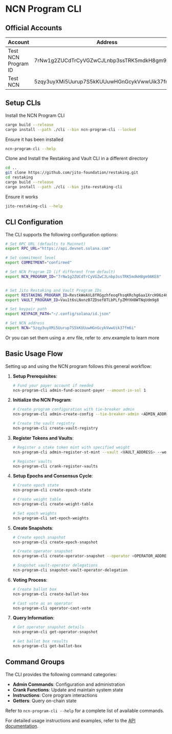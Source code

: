 # NCN Program CLI

## Official Accounts

| Account             | Address                                      |
| ------------------- | -------------------------------------------- |
| Test NCN Program ID | 7rNw1g2ZUCdTrCyVGZwCJLnbp3ssTRK5mdkH8gm9AKE8 |
| Test NCN            | 5zqy3uyXMi5Uurup7S5kKUUuwHGnGcykVwwUik37fm6i |

## Setup CLIs

Install the NCN Program CLI

```bash
cargo build --release
cargo install --path ./cli --bin ncn-program-cli --locked
```

Ensure it has been installed

```bash
ncn-program-cli --help
```

Clone and Install the Restaking and Vault CLI in a different directory

```bash
cd ..
git clone https://github.com/jito-foundation/restaking.git
cd restaking
cargo build --release
cargo install --path ./cli --bin jito-restaking-cli
```

Ensure it works

```bash
jito-restaking-cli --help
```

## CLI Configuration

The CLI supports the following configuration options:

```bash
# Set RPC URL (defaults to Mainnet)
export RPC_URL="https://api.devnet.solana.com"

# Set commitment level
export COMMITMENT="confirmed"

# Set NCN Program ID (if different from default)
export NCN_PROGRAM_ID="7rNw1g2ZUCdTrCyVGZwCJLnbp3ssTRK5mdkH8gm9AKE8"


# Set Jito Restaking and Vault Program IDs
export RESTAKING_PROGRAM_ID=RestkWeAVL8fRGgzhfeoqFhsqKRchg6aa1XrcH96z4Q
export VAULT_PROGRAM_ID=Vau1t6sLNxnzB7ZDsef8TLbPLfyZMYXH8WTNqUdm9g8

# Set keypair path
export KEYPAIR_PATH="~/.config/solana/id.json"

# Set NCN address
export NCN="5zqy3uyXMi5Uurup7S5kKUUuwHGnGcykVwwUik37fm6i"
```

Or you can set them using a .env file, refer to .env.example to learn more

## Basic Usage Flow

Setting up and using the NCN program follows this general workflow:

1. **Setup Prerequisites**:

   ```bash
   # Fund your payer account if needed
   ncn-program-cli admin-fund-account-payer --amount-in-sol 1
   ```

2. **Initialize the NCN Program**:

   ```bash
   # Create program configuration with tie-breaker admin
   ncn-program-cli admin-create-config --tie-breaker-admin <ADMIN_ADDRESS>

   # Create the vault registry
   ncn-program-cli create-vault-registry
   ```

3. **Register Tokens and Vaults**:

   ```bash
   # Register a stake token mint with specified weight
   ncn-program-cli admin-register-st-mint --vault <VAULT_ADDRESS> --weight <WEIGHT> --keypair-path <NCN_ADMIN_KEYPAIR_PATH>

   # Register vaults
   ncn-program-cli crank-register-vaults
   ```

4. **Setup Epochs and Consensus Cycle**:

   ```bash
   # Create epoch state
   ncn-program-cli create-epoch-state

   # Create weight table
   ncn-program-cli create-weight-table

   # Set epoch weights
   ncn-program-cli set-epoch-weights
   ```

5. **Create Snapshots**:

   ```bash
   # Create epoch snapshot
   ncn-program-cli create-epoch-snapshot

   # Create operator snapshot
   ncn-program-cli create-operator-snapshot --operator <OPERATOR_ADDRESS>

   # Snapshot vault-operator delegations
   ncn-program-cli snapshot-vault-operator-delegation
   ```

6. **Voting Process**:

   ```bash
   # Create ballot box
   ncn-program-cli create-ballot-box

   # Cast vote as an operator
   ncn-program-cli operator-cast-vote
   ```

7. **Query Information**:

   ```bash
   # Get operator snapshot details
   ncn-program-cli get-operator-snapshot

   # Get ballot box results
   ncn-program-cli get-ballot-box
   ```

## Command Groups

The CLI provides the following command categories:

- **Admin Commands**: Configuration and administration
- **Crank Functions**: Update and maintain system state
- **Instructions**: Core program interactions
- **Getters**: Query on-chain state

Refer to `ncn-program-cli --help` for a complete list of available commands.

For detailed usage instructions and examples, refer to the [API documentation](api-docs.md).
